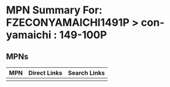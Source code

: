 



# MPN Summary For: FZECONYAMAICHI1491P > con-yamaichi : 149-100P

## MPNs
  

|MPN|Direct Links|Search Links|
| :--- | :--- | :--- |
||||
